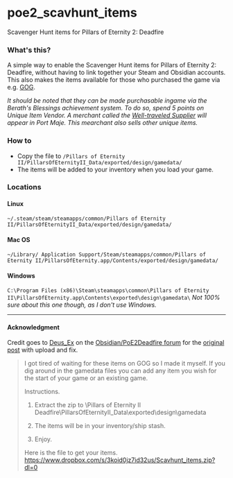 # poe2_scavhunt_items
Scavenger Hunt items for Pillars of Eternity 2: Deadfire

### What's this?

A simple way to enable the Scavenger Hunt items for Pillars of Eternity 2: Deadfire, without having to link together your Steam and Obsidian accounts.
This also makes the items available for those who purchased the game via e.g. [GOG](https://www.gog.com/).

*It should be noted that they can be made purchasable ingame via the Berath's Blessings achievement system.
To do so, spend 5 points on Unique Item Vendor. A merchant called the [Well-traveled Supplier](https://pillarsofeternity.gamepedia.com/Well-traveled_Supplier) will appear in Port Maje. This mearchant also sells other unique items.*


### How to

* Copy the file to `/Pillars of Eternity II/PillarsOfEternityII_Data/exported/design/gamedata/`
* The items will be added to your inventory when you load your game.


### Locations

#### Linux

`~/.steam/steam/steamapps/common/Pillars of Eternity II/PillarsOfEternityII_Data/exported/design/gamedata/`

#### Mac OS
`~/Library/ Application Support/Steam/steamapps/common/Pillars of Eternity II/PillarsOfEternity.app/Contents/exported/design/gamedata/`

#### Windows
`C:\Program Files (x86)\Steam\steamapps\common\Pillars of Eternity II\PillarsOfEternity.app\Contents\exported\design\gamedata\`
*Not 100% sure about this one though, as I don't use Windows.*


____

#### Acknowledgment

Credit goes to [Deus_Ex](https://forums.obsidian.net/user/114457-deus-ex/) on the [Obsidian/PoE2Deadfire forum](https://forums.obsidian.net/) for the [original post](https://forums.obsidian.net/topic/96805-introducing-the-seafarers-scavenger-hunt/page-2#entry2027320) with upload and fix.

> I got tired of waiting for these items on GOG so I made it myself. If you dig around in the gamedata files you can add any item you wish for the start of your game or an existing game.
>
>
>Instructions.
>
>1. Extract the zip to \Pillars of Eternity II Deadfire\PillarsOfEternityII_Data\exported\design\gamedata
>
>2. The items will be in your inventory/ship stash.
>
>3. Enjoy.
>
> 
> Here is the file to get your items. https://www.dropbox.com/s/3koid0jz7id32us/Scavhunt_items.zip?dl=0
